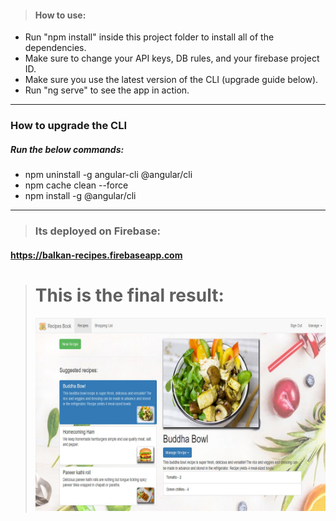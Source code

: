 > #### How to use:

- Run "npm install" inside this project folder to install all of the dependencies.
- Make sure to change your API keys, DB rules, and your firebase project ID.
- Make sure you use the latest version of the CLI (upgrade guide below).
- Run "ng serve" to see the app in action.

---

### How to upgrade the CLI

##### Run the below commands:

- npm uninstall -g angular-cli @angular/cli
- npm cache clean --force
- npm install -g @angular/cli

---

> ### Its deployed on Firebase:

#### https://balkan-recipes.firebaseapp.com

> # This is the final result:
>
> ![Cover image](https://github.com/BiggaHD/Balkan_Recipe_Book/blob/master/finalProduct.jpg)
